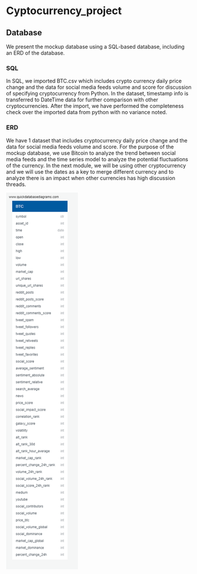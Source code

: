 # Cyptocurrency_project


## Database
We present the mockup database using a SQL-based database, including an ERD of the database. 
### SQL
In SQL, we imported BTC.csv which includes crypto currency daily price change and the data for social media feeds volume and score for discussion of specifying cryptocurrency from Python. In the dataset, timestamp info is transferred to DateTime data for further comparison with other cryptocurrencies. After the import, we have performed the completeness check over the imported data from python with no variance noted.


### ERD
We have 1 dataset that includes cryptocurrency daily price change and the data for social media feeds volume and score. For the purpose of the mockup database, we use Bitcoin to analyze the trend between social media feeds and the time series model to analyze the potential fluctuations of the currency. In the next module, we will be using other cryptocurrency and we will use the dates as a key to merge different currency and to analyze there is an impact when other currencies has high discussion threads.

![](/img/BTC_test_QuickDBD.png)

